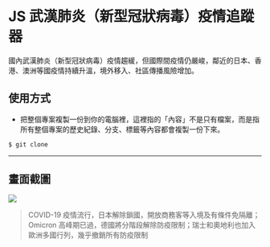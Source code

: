 # JS 武漢肺炎（新型冠狀病毒）疫情追蹤器

國內武漢肺炎（新型冠狀病毒）疫情趨緩，但國際間疫情仍嚴峻，鄰近的日本、香港、澳洲等國疫情持續升溫，境外移入、社區傳播風險增加。

## 使用方式
- 把整個專案複製一份到你的電腦裡，這裡指的「內容」不是只有檔案，而是指所有整個專案的歷史紀錄、分支、標籤等內容都會複製一份下來。
```sh
$ git clone
```

----

## 畫面截圖
![](https://i.imgur.com/IO6FxZl.png)
> COVID-19 疫情流行，日本解除鎖國，開放商務客等入境及有條件免隔離；Omicron 高峰期已過，德國將分階段解除防疫限制；瑞士和奧地利也加入歐洲多國行列，幾乎撤銷所有防疫限制